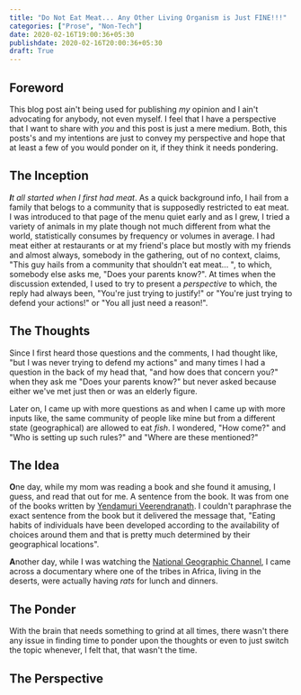 ```yaml
---
title: "Do Not Eat Meat... Any Other Living Organism is Just FINE!!!"
categories: ["Prose", "Non-Tech"]
date: 2020-02-16T19:00:36+05:30
publishdate: 2020-02-16T20:00:36+05:30
draft: True
---
```


## Foreword

This blog post ain't being used for publishing _my_ opinion and I ain't advocating for anybody, not even myself. I feel that I have a perspective that I want to share with _you_ and this post is just a mere medium. Both, this posts's and my intentions are just to convey my perspective and hope that at least a few of you would ponder on it, if they think it needs pondering.

## The Inception

_**I**t all started when I first had meat_. As a quick background info, I hail from a family that belogs to a community that is supposedly restricted to eat meat. I was introduced to that page of the menu quiet early and as I grew, I tried a variety of animals in my plate though not much different from what the world, statistically consumes by frequency or volumes in average. I had meat either at restaurants or at my friend's place but mostly with my friends and almost always, somebody in the gathering, out of no context, claims, "This guy hails from a community that shouldn't eat meat... ", to which, somebody else asks me, "Does your parents know?". At times when the discussion extended, I used to try to present a _perspective_ to which, the reply had always been, "You're just trying to justify!" or "You're just trying to defend your actions!" or "You all just need a reason!".

## The Thoughts

Since I first heard those questions and the comments, I had thought like, "but I was never trying to defend my actions" and many times I had a question in the back of my head that, "and how does that concern you?" when they ask me "Does your parents know?" but never asked because either we've met just then or was an elderly figure.

Later on, I came up with more questions as and when I came up with more inputs like, the same community of people like mine but from a different state (geographical) are allowed to eat _fish_. I wondered, "How come?" and "Who is setting up such rules?" and "Where are these mentioned?"

## The Idea

**O**ne day, while my mom was reading a book and she found it amusing, I guess, and read that out for me. A sentence from the book. It was from one of the books written by [Yendamuri Veerendranath](https://en.wikipedia.org/wiki/Yandamuri_Veerendranath). I couldn't paraphrase the exact sentence from the book but it delivered the message that, "Eating habits of individuals have been developed according to the availability of choices around them and that is pretty much determined by their geographical locations".

**A**nother day, while I was watching the [National Geographic Channel](https://www.nationalgeographic.com/tv/), I came across a documentary where one of the tribes in Africa, living in the deserts, were actually having _rats_ for lunch and dinners.

## The Ponder

With the brain that needs something to grind at all times, there wasn't there any issue in finding time to ponder upon the thoughts or even to just switch the topic whenever, I felt that, that wasn't the time.

## The Perspective


